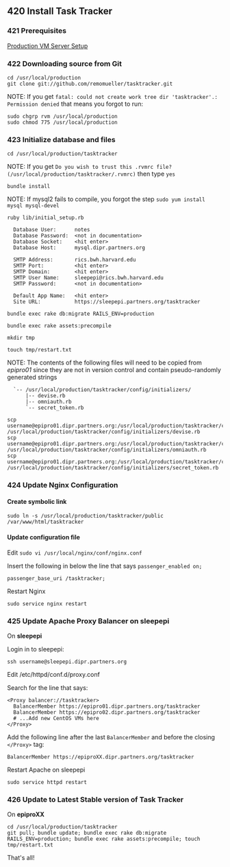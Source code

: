 ## 420 Install Task Tracker

### 421 Prerequisites

[Production VM Server Setup](https://github.com/sleepepi/sleepepi/tree/master/virtual-machines/100-technology-and-application-routes.md)

### 422 Downloading source from Git

```console
cd /usr/local/production
git clone git://github.com/remomueller/tasktracker.git
```

NOTE: If you get `fatal: could not create work tree dir 'tasktracker'.: Permission denied` that means you forgot to run:

```console
sudo chgrp rvm /usr/local/production
sudo chmod 775 /usr/local/production
```

### 423 Initialize database and files

```console
cd /usr/local/production/tasktracker
```

NOTE: If you get `Do you wish to trust this .rvmrc file? (/usr/local/production/tasktracker/.rvmrc)` then type `yes`

```console
bundle install
```

NOTE: If mysql2 fails to compile, you forgot the step `sudo yum install mysql mysql-devel`

```console
ruby lib/initial_setup.rb

  Database User:      notes
  Database Password:  <not in documentation>
  Database Socket:    <hit enter>
  Database Host:      mysql.dipr.partners.org

  SMTP Address:       rics.bwh.harvard.edu
  SMTP Port:          <hit enter>
  SMTP Domain:        <hit enter>
  SMTP User Name:     sleepepi@rics.bwh.harvard.edu
  SMTP Password:      <not in documentation>

  Default App Name:   <hit enter>
  Site URL:           https://sleepepi.partners.org/tasktracker

bundle exec rake db:migrate RAILS_ENV=production

bundle exec rake assets:precompile

mkdir tmp

touch tmp/restart.txt
```

NOTE: The contents of the following files will need to be copied from *epipro01* since they are not in version control and contain pseudo-randomly generated strings

```
  `-- /usr/local/production/tasktracker/config/initializers/
      |-- devise.rb
      |-- omniauth.rb
      `-- secret_token.rb
```

```console
scp username@epipro01.dipr.partners.org:/usr/local/production/tasktracker/config/initializers/devise.rb /usr/local/production/tasktracker/config/initializers/devise.rb
scp username@epipro01.dipr.partners.org:/usr/local/production/tasktracker/config/initializers/omniauth.rb /usr/local/production/tasktracker/config/initializers/omniauth.rb
scp username@epipro01.dipr.partners.org:/usr/local/production/tasktracker/config/initializers/secret_token.rb /usr/local/production/tasktracker/config/initializers/secret_token.rb
```

### 424 Update Nginx Configuration

#### Create symbolic link

```console
sudo ln -s /usr/local/production/tasktracker/public /var/www/html/tasktracker
```

#### Update configuration file

Edit `sudo vi /usr/local/nginx/conf/nginx.conf`

Insert the following in below the line that says `passenger_enabled on;`

```console
passenger_base_uri /tasktracker;
```

Restart Nginx

```console
sudo service nginx restart
```

### 425 Update Apache Proxy Balancer on sleepepi

On **sleepepi**

Login in to sleepepi:

```console
ssh username@sleepepi.dipr.partners.org
```

Edit /etc/httpd/conf.d/proxy.conf

Search for the line that says:

```
<Proxy balancer://tasktracker>
  BalancerMember https://epipro01.dipr.partners.org/tasktracker
  BalancerMember https://epipro02.dipr.partners.org/tasktracker
  # ...Add new CentOS VMs here
</Proxy>
```

Add the following line after the last `BalancerMember` and before the closing `</Proxy>` tag:

```
BalancerMember https://epiproXX.dipr.partners.org/tasktracker
```

Restart Apache on sleepepi

```console
sudo service httpd restart
```

### 426 Update to Latest Stable version of Task Tracker

On **epiproXX**

```console
cd /usr/local/production/tasktracker
git pull; bundle update; bundle exec rake db:migrate RAILS_ENV=production; bundle exec rake assets:precompile; touch tmp/restart.txt
```

That's all!
